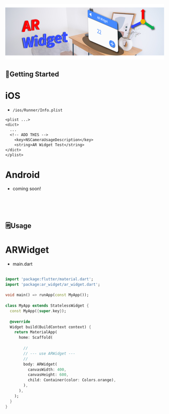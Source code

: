 ![Header](https://github.com/rbdog/flutter_note_packages/blob/main/ar_widget/static/ar-widget-header.png?raw=true)

## 🚀Getting Started

# iOS

- `/ios/Runner/Info.plist`

```Info.plist
<plist ...>
<dict>
  ...
  <!-- ADD THIS -->
	<key>NSCameraUsageDescription</key>
	<string>AR Widget Test</string>
</dict>
</plist>
```

# Android

- coming soon!

<br>
<br>
<br>

## 🗒Usage

# ARWidget

- main.dart

```/lib/main.dart

import 'package:flutter/material.dart';
import 'package:ar_widget/ar_widget.dart';

void main() => runApp(const MyApp());

class MyApp extends StatelessWidget {
  const MyApp({super.key});

  @override
  Widget build(BuildContext context) {
    return MaterialApp(
      home: Scaffold(

        //
        // --- use ARWidget ---
        //
        body: ARWidget(
          canvasWidth: 400,
          canvasHeight: 600,
          child: Container(color: Colors.orange),
        ),
      ),
    );
  }
}

```
